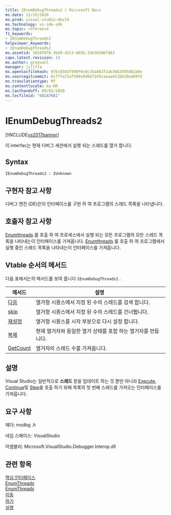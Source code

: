 ```yaml
---
title: IEnumDebugThreads2 | Microsoft Docs
ms.date: 11/15/2016
ms.prod: visual-studio-dev14
ms.technology: vs-ide-sdk
ms.topic: reference
f1_keywords:
- IEnumDebugThreads2
helpviewer_keywords:
- IEnumDebugThreads2
ms.assetid: 1854f078-3b49-42c2-b65b-33e3b506fd63
caps.latest.revision: 12
ms.author: gregvanl
manager: jillfra
ms.openlocfilehash: 97bc8383f990f6c0c35a402f2ab36b2595d82a9e
ms.sourcegitcommit: 6cfffa72af599a9d667249caaaa411bb28ea69fd
ms.translationtype: MT
ms.contentlocale: ko-KR
ms.lasthandoff: 09/02/2020
ms.locfileid: "68147681"
---
```

# <a name="ienumdebugthreads2"></a>IEnumDebugThreads2
[!INCLUDE[vs2017banner](../../../includes/vs2017banner.md)]

이 interfac는 현재 디버그 세션에서 실행 되는 스레드를 열거 합니다.  
  
## <a name="syntax"></a>Syntax  
  
```  
IEnumDebugThreads2 : IUnknown  
```  
  
## <a name="notes-for-implementers"></a>구현자 참고 사항  
 디버그 엔진 (DE)은이 인터페이스를 구현 하 여 프로그램의 스레드 목록을 나타냅니다.  
  
## <a name="notes-for-callers"></a>호출자 참고 사항  
 [Enumthreads](../../../extensibility/debugger/reference/idebugprocess2-enumthreads.md) 를 호출 하 여 프로세스에서 실행 되는 모든 프로그램의 모든 스레드 목록을 나타내는이 인터페이스를 가져옵니다. [Enumthreads](../../../extensibility/debugger/reference/idebugprogram2-enumthreads.md) 를 호출 하 여 프로그램에서 실행 중인 스레드 목록을 나타내는이 인터페이스를 가져옵니다.  
  
## <a name="methods-in-vtable-order"></a>Vtable 순서의 메서드  
 다음 표에서는의 메서드를 보여 줍니다 `IEnumDebugThreads2` .  
  
|메서드|설명|  
|------------|-----------------|  
|[다음](../../../extensibility/debugger/reference/ienumdebugthreads2-next.md)|열거형 시퀀스에서 지정 된 수의 스레드를 검색 합니다.|  
|[skip](../../../extensibility/debugger/reference/ienumdebugthreads2-skip.md)|열거형 시퀀스에서 지정 된 수의 스레드를 건너뜁니다.|  
|[재설정](../../../extensibility/debugger/reference/ienumdebugthreads2-reset.md)|열거형 시퀀스를 시작 부분으로 다시 설정 합니다.|  
|[복제](../../../extensibility/debugger/reference/ienumdebugthreads2-clone.md)|현재 열거자와 동일한 열거 상태를 포함 하는 열거자를 만듭니다.|  
|[GetCount](../../../extensibility/debugger/reference/ienumdebugthreads2-getcount.md)|열거자의 스레드 수를 가져옵니다.|  
  
## <a name="remarks"></a>설명  
 Visual Studio는 일반적으로 **스레드** 창을 업데이트 하는 것 뿐만 아니라 [Execute](../../../extensibility/debugger/reference/idebugprocess3-execute.md), [Continue](../../../extensibility/debugger/reference/idebugprocess3-continue.md)및 [Step](../../../extensibility/debugger/reference/idebugprocess3-step.md)을 호출 하기 위해 목록의 첫 번째 스레드를 가져오는 인터페이스를 가져옵니다.  
  
## <a name="requirements"></a>요구 사항  
 헤더: msdbg .h  
  
 네임 스페이스: VisualStudio  
  
 어셈블리: Microsoft.VisualStudio.Debugger.Interop.dll  
  
## <a name="see-also"></a>관련 항목  
 [핵심 인터페이스](../../../extensibility/debugger/reference/core-interfaces.md)   
 [EnumThreads](../../../extensibility/debugger/reference/idebugprocess2-enumthreads.md)   
 [EnumThreads](../../../extensibility/debugger/reference/idebugprogram2-enumthreads.md)   
 [이동](../../../extensibility/debugger/reference/idebugprocess3-step.md)   
 [하기](../../../extensibility/debugger/reference/idebugprocess3-continue.md)   
 [실행](../../../extensibility/debugger/reference/idebugprocess3-execute.md)
